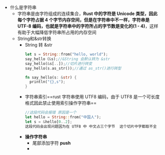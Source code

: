 - 什么是字符串
	- 字符串是由字符组成的连续集合，**Rust 中的字符是 Unicode 类型，因此每个字符占据 4 个字节内存空间，但是在字符串中不一样，字符串是 UTF-8 编码，也就是字符串中的字符所占的字节数是变化的(1 - 4)**，这样有助于大幅降低字符串所占用的内存空间
	- String和&str转换
		- String 转 &str
		  ```rust
		  let s = String::from("hello, world");
		  say_hello（&s);//&String 会默认转为 &str
		  say_hello(&s[..]);//切片进行转变
		  say_hello(s.as_str());//通过 as_str()进行转型
		  
		  fn say_hello(s: &str) {
		    println("{},s");
		  }
		  ```
		- 字符串索引==rust 字符串使用 UTF8 编码，由于 UTF8 是一个可长度格式因此禁止使用索引操作字符串==
		  ```rust
		  //这段代码会报错 原因是一个
		  let hello = String::from("中国人");
		  let s = &hello[0..2];
		  这段代码会出现问题因为在 UTF8 中 中文占三个字节  这个切片中字都取不全
		  ```
		- **操作字符串**
			- 尾部添加字符 __push__
			-